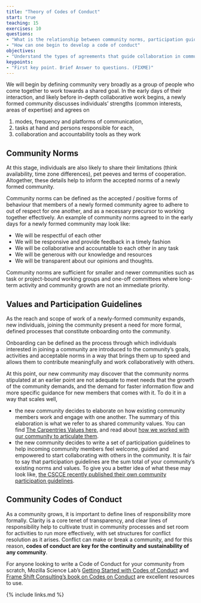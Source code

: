 ```yaml
---
title: "Theory of Codes of Conduct"
start: true
teaching: 15
exercises: 10
questions:
- "What is the relationship between community norms, participation guidelines and codes of conduct?"
- "How can one begin to develop a code of conduct"
objectives:
- "Understand the types of agreements that guide collaboration in communities, levels of formality involved with each one, and where each type of agreement is best suited."
keypoints:
- "First key point. Brief Answer to questions. (FIXME)"
---
```


We will begin by defining community very broadly as a group of people who come together to work towards a shared goal. In the early days of their interaction, and likely before in-depth collaborative work begins, a newly formed community discusses individuals’ strengths (common interests, areas of expertise) and agrees on 
1. modes, frequency and platforms of communication, 
2. tasks at hand and persons responsible for each, 
3. collaboration and accountability tools as they work

## Community Norms

At this stage, individuals are also likely to share their limitations (think availability, time zone differences), pet peeves and terms of cooperation. Altogether, these details help to inform the accepted norms of a newly formed community.

Community norms can be defined as the accepted / positive forms of behaviour that members of a newly formed community agree to adhere to out of respect for one another, and as a necessary precursor to working together effectively. An example of community norms agreed to in the early days for a newly formed community may look like:
- We will be respectful of each other
- We will be responsive and provide feedback in a timely fashion
- We will be collaborative and accountable to each other in any task
- We will be generous with our knowledge and resources
- We will be transparent about our opinions and thoughts.

Community norms are sufficient for smaller and newer communities such as task or project-bound working groups and one-off committees where long-term activity and community growth are not an immediate priority.

## Values and Participation Guidelines 

As the reach and scope of work of a newly-formed community expands, new individuals, joining the community present a need for more formal, defined processes that constitute onboarding onto the community. 

Onboarding can be defined as the process through which individuals interested in joining a community are introduced to the community’s goals, activities and acceptable norms in a way that brings them up to speed and allows them to contribute meaningfully and work collaboratively with others.

At this point, our new community may discover that the community norms stipulated at an earlier point are not adequate to meet needs that the growth of the community demands, and the demand for faster information flow and more specific guidance for new members that comes with it. To do it in a way that scales well, 

- the new community decides to elaborate on how existing community members work and engage with one another. The summary of this elaboration is what we refer to as shared community values. You can find [The Carpentries Values here](https://carpentries.org/values/), and read about [how we worked with our community to articulate them](https://github.com/carpentries/task-forces/blob/master/2019/articulating-the-carpentries-values/2019-11-carpentries-values-summary.md).
- the new community decides to write a set of participation guidelines to help incoming community members feel welcome, guided and empowered to start collaborating with others in the community. It is fair to say that participation guidelines are the sum total of your community’s existing norms and values. To give you a better idea of what these may look like, [the CSCCE recently published their own community participation guidelines](https://www.cscce.org/cscce-community-participation-guidelines/).

## Community Codes of Conduct

As a community grows, it is important to define lines of responsibility more formally. Clarity is a core tenet of transparency, and clear lines of responsibility help to cultivate trust in community processes and set room for activities to run more effectively, with set structures for conflict resolution as it arises. Conflict can make or break a community, and for this reason, **codes of conduct are key for the continuity and sustainability of any community**.

For anyone looking to write a Code of Conduct for your community from scratch, Mozilla Science Lab’s [Getting Started with Codes of Conduct](https://mozillascience.github.io/working-open-workshop/code_of_conduct/) and [Frame Shift Consulting’s book on Codes on Conduct](https://frameshiftconsulting.com/code-of-conduct-book/) are excellent resources to use.


{% include links.md %}
